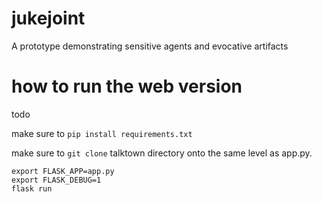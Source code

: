 # jukejoint
A prototype demonstrating sensitive agents and evocative artifacts

# how to run the web version

todo

make sure to `pip install requirements.txt`

make sure to `git clone` talktown directory onto the same level as app.py.

```
export FLASK_APP=app.py
export FLASK_DEBUG=1
flask run
```